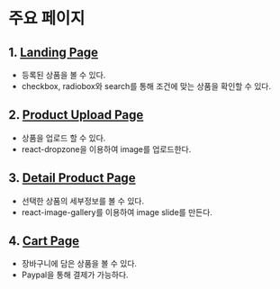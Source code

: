 # 주요 페이지

## 1. [Landing Page](https://github.com/numeru/shopping-mall-clone/tree/main/client/src/components/views/LandingPage)

- 등록된 상품을 볼 수 있다.
- checkbox, radiobox와 search를 통해 조건에 맞는 상품을 확인할 수 있다.

## 2. [Product Upload Page](https://github.com/numeru/shopping-mall-clone/tree/main/client/src/components/views/UploadProductPage)

- 상품을 업로드 할 수 있다.
- react-dropzone을 이용하여 image를 업로드한다.

## 3. [Detail Product Page](https://github.com/numeru/shopping-mall-clone/tree/main/client/src/components/views/DetailProductPage)

- 선택한 상품의 세부정보를 볼 수 있다.
- react-image-gallery를 이용하여 image slide를 만든다.

## 4. [Cart Page](https://github.com/numeru/shopping-mall-clone/tree/main/client/src/components/views/CartPage)

- 장바구니에 담은 상품을 볼 수 있다.
- Paypal을 통해 결제가 가능하다.
